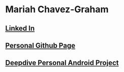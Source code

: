 # Mariah Chavez-Graham

## [Linked In](https://www.linkedin.com/in/mgraham21/)

## [Personal Github Page](https://mgraham21.github.io/)

## [Deepdive Personal Android Project](https://mgraham21.github.io/nursery-notes/)